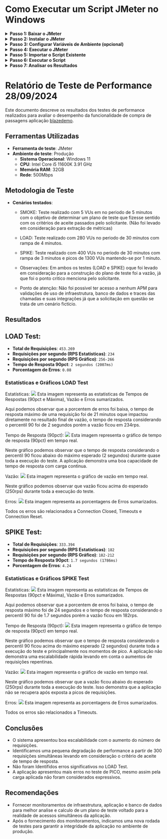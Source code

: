 # Como Executar um Script JMeter no Windows

<details>
<summary><strong>Passo 1: Baixar o JMeter</strong></summary>

1. **Acesse o site oficial do JMeter:**
   - Abra o seu navegador e vá até a página de downloads do Apache JMeter: [Apache JMeter Downloads](https://jmeter.apache.org/download_jmeter.cgi).

2. **Baixe a versão mais recente:**
   - Clique no link do arquivo ZIP para baixar a versão mais recente do JMeter (ex: `apache-jmeter-x.x.zip`).

</details>

<details>
<summary><strong>Passo 2: Instalar o JMeter</strong></summary>

1. **Descompactar o arquivo:**
   - Localize o arquivo ZIP baixado. Clique com o botão direito do mouse e selecione **Extrair Tudo...** para descompactar o arquivo em um diretório de sua escolha (por exemplo, `C:\jmeter`).

2. **Instalar o Java (se necessário):**
   - O JMeter requer Java. Para verificar se o Java está instalado, abra o Prompt de Comando (pressione `Windows + R`, digite `cmd` e pressione Enter) e execute o seguinte comando:

     ```bash
     java -version
     ```

   - Se o Java não estiver instalado, você pode baixar o JDK (Java Development Kit) do [Oracle Java](https://www.oracle.com/java/technologies/javase-jdk11-downloads.html) ou usar uma versão do OpenJDK. Após a instalação, verifique novamente no Prompt de Comando.

</details>

<details>
<summary><strong>Passo 3: Configurar Variáveis de Ambiente (opcional)</strong></summary>

1. **Adicionar à variável PATH:**
   - Clique com o botão direito do mouse no ícone do **Windows** e selecione **Sistema**.
   - Clique em **Configurações avançadas do sistema** no painel esquerdo.
   - Na aba **Avançado**, clique no botão **Variáveis de Ambiente**.
   - Na seção **Variáveis do sistema**, localize a variável chamada `Path`, selecione-a e clique em **Editar**.
   - Clique em **Novo** e adicione o caminho do diretório `bin` do JMeter (por exemplo, `C:\jmeter\apache-jmeter-x.x\bin`).
   - Clique em **OK** para fechar todas as janelas.

</details>

<details>
<summary><strong>Passo 4: Executar o JMeter</strong></summary>

1. **Abrir o JMeter:**
   - Navegue até o diretório `bin` do JMeter (ex: `C:\jmeter\apache-jmeter-x.x\bin`) e localize o arquivo `jmeter.bat`.
   - Clique duas vezes no `jmeter.bat` para abrir a interface gráfica do JMeter.

</details>

<details>
<summary><strong>Passo 5: Importar o Script Existente</strong></summary>

1. **Carregar o script JMeter:**
   - Na interface gráfica do JMeter, vá para `File > Open...` e selecione o arquivo `Compra_Passagem_SMOKE.jmx, Compra_Passagem_LOAD.jmx ou Compra_Passagem_SPIKE.jmx`.
   <img src="Teste_QA_Performance_Sinqia/pngs/tests.jpg" />

</details>

<details>
<summary><strong>Passo 6: Executar o Script</strong></summary>

1. **Executar o teste:**
   - Clique no botão de **Iniciar** (ícone de play) na barra de ferramentas ou pressione `Ctrl + R` para iniciar a execução do script.
   <img src="Teste_QA_Performance_Sinqia/pngs/iniciar.jpg" />

</details>

<details>
<summary><strong>Passo 7: Analisar os Resultados</strong></summary>

1. **Ver os resultados:**
   - Os resultados da execução serão exibidos nos listeners de Relatório Agregado como na imagem abaixo.
   <img src="Teste_QA_Performance_Sinqia/pngs/agg.jpg" />

</details>

# Relatório de Teste de Performance 28/09/2024

Este documento descreve os resultados dos testes de performance realizados para avaliar o desempenho da funcionalidade de compra de passagens aplicação <a href="https://www.blazedemo.com/">blazedemo</a>.

## Ferramentas Utilizadas
- **Ferramenta de teste**: JMeter
- **Ambiente de teste**: Produção
  - **Sistema Operacional**: Windows 11
  - **CPU**: Intel Core i5 11600K 3.91 GHz
  - **Memória RAM**: 32GB
  - **Rede**: 500Mbps
  
## Metodologia de Teste
- **Cenários testados**:
  - SMOKE: Teste realizado com 5 VUs em no periodo de 5 minutos com o objetivo de determinar um plano de teste que fizesse sentido com os critérios de aceite passados pelo solicitante. (Não foi levado em consideração para extração de métricas)
  - LOAD: Teste realizado com 280 VUs no periodo de 30 minutos com rampa de 4 minutos.
  - SPIKE: Teste realizado com 400 VUs no periodo de 30 minutos com rampa de 3 minutos e picos de 1300 VUs mantendo-se por 1 minuto.
  
  - Observações: Em ambos os testes (LOAD e SPIKE) oque foi levado em consideração para a construção do plano de teste foi a vazão, já que foi o ponto critico menciona pelo solicitante.

  - Ponto de atenção: Não foi possivel ter acesso a nenhum APM para validações de uso de infraestrutura, banco de dados e traces das chamadas e suas integrações já que a solicitação em questão se trata de um cenário fictício.
  
## Resultados

## LOAD Test:
- **Total de Requisições**: `453.269`
- **Requisições por segundo (RPS Estatisticas)**: `234`
- **Requisições por segundo (RPS Gráfico)**: `256-266`
- **Tempo de Resposta 90pct**: `2 segundos (2007ms)`
- **Porcentagem de Erros**: `0.08`

### Estatísticas e Gráficos LOAD Test

Estatísticas:
<img src="Teste_QA_Performance_Sinqia/report/Load/pngs/estatisticas_gerais.jpg" />
Esta imagem representa as estatisticas de Tempos de Respostas (90pct e Máxima), Vazão e Erros sumarizados.

Aqui podemos observar que a porcentem de erros foi baixa, o tempo de resposta máximo de uma requisição foi de 21 minutos oque impactou diretamente no resultado final de vazão, o tempo de resposta considerando o percentil 90 foi de 2 segundos porém a vazão ficou em 234rps.

Tempo de Resposta (90pct):
<img src="Teste_QA_Performance_Sinqia/report/Load/pngs/90pct.jpg" />
Esta imagem representa o gráfico de tempo de resposta (90pct) em tempo real.

Neste gráfico podemos observar que o tempo de resposta considerando o percentil 90 ficou abaixo do máximo esperado (2 segundos) durante quase toda a execução do teste. A aplicação demonstra uma boa capacidade de tempo de resposta com carga continua.

Vazão:
<img src="Teste_QA_Performance_Sinqia/report/Load/pngs/vazao.jpg" />
Esta imagem representa o gráfico de vazão em tempo real.

Neste gráfico podemos observar que vazão ficou acima do esperado (250rps) durante toda a execução do teste.

Erros:
<img src="Teste_QA_Performance_Sinqia/report/Load/pngs/erros.jpg" />
Esta imagem representa as porcentagens de Erros sumarizados.

Todos os erros são relacionados a Connection Closed, Timeouts e Connection Reset.



## SPIKE Test:
- **Total de Requisições**: `333.394`
- **Requisições por segundo (RPS Estatisticas)**: `182`
- **Requisições por segundo (RPS Gráfico)**: `182-212`
- **Tempo de Resposta 90pct**: `1.7 segundos (1786ms)`
- **Porcentagem de Erros**: `4.24`

### Estatísticas e Gráficos SPIKE Test

Estatísticas:
<img src="Teste_QA_Performance_Sinqia/report/Spike/pngs/estatisticas_gerais.jpg" />
Esta imagem representa as estatisticas de Tempos de Respostas (90pct e Máxima), Vazão e Erros sumarizados.

Aqui podemos observar que a porcentem de erros foi baixa, o tempo de resposta máximo foi de 24 segundos e o tempo de resposta considerando o percentil 90 foi de 1.7 segundos porém a vazão ficou em 182rps.

Tempo de Resposta (90pct):
<img src="Teste_QA_Performance_Sinqia/report/Spike/pngs/90pct.jpg" />
Esta imagem representa o gráfico de tempo de resposta (90pct) em tempo real.

Neste gráfico podemos observar que o tempo de resposta considerando o percentil 90 ficou acima do máximo esperado (2 segundos) durante toda a execução do teste e principalmente nos momentos de pico. A aplicação não demonstra uma escalabilidade rápida levando em conta o aumentos de requisições repentinas.

Vazão:
<img src="Teste_QA_Performance_Sinqia/report/Spike/pngs/vazao.jpg" />
Esta imagem representa o gráfico de vazão em tempo real.

Neste gráfico podemos observar que a vazão ficou abaixo do esperado (250rps) durante toda a execução do teste. Isso demonstra que a aplicação não se recupera após exposta a picos de requisições.

Erros:
<img src="Teste_QA_Performance_Sinqia/report/Spike/pngs/erros.jpg" />
Esta imagem representa as porcentagens de Erros sumarizados.

Todos os erros são relacionados a Timeouts.


## Conclusões
- O sistema apresentou boa escalabilidade com o aumento do número de requisições.
- Identificamos uma pequena degradação de performance a partir de 300 requisições simultâneas levando em consideração o critério de aceite de tempo de resposta.
- Não foram Identifidos erros significativos no LOAD Test.
- A aplicação apresentou mais erros no teste de PICO, mesmo assim pela carga aplicada não foram considerados expressivos.

## Recomendações
- Fornecer monitoramentos de infraestrutura, aplicação e banco de dados para melhor analise e calculo de um plano de teste voltado para a realidade de acessos simultâneos da aplicação.
- Após o fornecimento dos monitoramentos, indicamos uma nova rodada de testes para garantir a integridade da aplicação no ambiente de produção.

